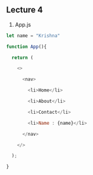 
## Lecture 4

1. App.js
 ``` javascript
 let name = "Krishna"

function App(){

  return (

    <>

      <nav>

        <li>Home</li>

        <li>About</li>

        <li>Contact</li>

        <li>Name : {name}</li>

      </nav>

    </>

  );

}
```

